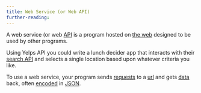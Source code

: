 ```yaml
---
title: Web Service (or Web API)
further-reading:
---
```

A web service (or web [API](/api) is a program hosted on [the web](/web) designed to be used by other programs.

Using Yelps API you could write a lunch decider app that interacts with their [search API](http://www.yelp.com/developers/documentation/v2/search_api) and selects a single location based upon whatever criteria you like.

To use a web service, your program sends [requests](/http-request) to a
[url](/url) and gets [data](/data) back, often
[encoded](/encoding-and-decoding) in [JSON](/json).
